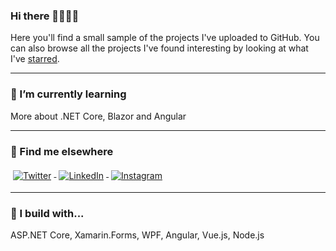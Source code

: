 ### Hi there 🎉🎈🎉🎈

Here you'll find a small sample of the projects I've uploaded to GitHub. You can also browse all the projects I've found interesting by looking at what I've [starred](https://github.com/edinSahbaz?tab=stars). 

---
### 🌱 I’m currently learning
More about .NET Core, Blazor and Angular


---
### 📢 Find me elsewhere
<div stlye="display:flex; justify-content:space-around">
<a href="https://twitter.com/EdinSahbaz">
    <img src="https://raw.githubusercontent.com/MikeCodesDotNET/MikeCodesDotNET/a8abbf37441f3253f74ea255a47f289208d7568c/Resources/twitter.svg" alt="Twitter" style="vertical-align:top; margin:4px">
  </a>  

  <a href="https://www.linkedin.com/in/edin-%C5%A1ahbaz-b10238192/">
    <img src="https://raw.githubusercontent.com/MikeCodesDotNET/MikeCodesDotNET/a8abbf37441f3253f74ea255a47f289208d7568c/Resources/linkedIn.svg" alt="LinkedIn" style="vertical-align:top; margin:4px">
  </a>

  <a href="https://www.instagram.com/edin.sahbaz/">
    <img src="https://raw.githubusercontent.com/MikeCodesDotNET/MikeCodesDotNET/a8abbf37441f3253f74ea255a47f289208d7568c/Resources/instagram.svg" alt="Instagram" style="vertical-align:top; margin:4px">
  </a>
</div>
  
<hr>

### 🚧 I build with...
ASP.NET Core, Xamarin.Forms, WPF, Angular, Vue.js, Node.js

</p>

